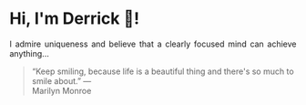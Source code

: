 # Hi, I'm Derrick 👋!
<p align="justify">I admire uniqueness and believe that a clearly focused mind can achieve anything...</p> 
<!-- #quote-start -->
<blockquote>&ldquo;Keep smiling, because life is a beautiful thing and there's so much to smile about.&rdquo; &mdash; <footer>Marilyn Monroe</footer></blockquote>
<!-- #quote-end -->

